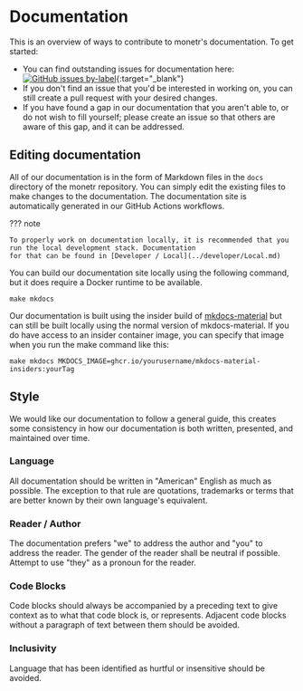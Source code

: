 # Documentation

This is an overview of ways to contribute to monetr's documentation. To get started:

- You can find outstanding issues for documentation
  here: [![GitHub issues by-label](https://img.shields.io/github/issues/monetr/monetr/documentation)](https://github.com/monetr/monetr/issues?q=is%3Aopen+is%3Aissue+label%3Adocumentation){:target="_blank"}
- If you don't find an issue that you'd be interested in working on, you can still create a pull request with your
  desired changes.
- If you have found a gap in our documentation that you aren't able to, or do not wish to fill yourself; please create
  an issue so that others are aware of this gap, and it can be addressed.

## Editing documentation

All of our documentation is in the form of Markdown files in the `docs` directory of the monetr repository. You can
simply edit the existing files to make changes to the documentation. The documentation site is automatically generated
in our GitHub Actions workflows.

??? note

    To properly work on documentation locally, it is recommended that you run the local development stack. Documentation
    for that can be found in [Developer / Local](../developer/Local.md)

You can build our documentation site locally using the following command, but it does require a Docker runtime to be
available.

```shell title="Shell"
make mkdocs
```

Our documentation is built using the insider build of [mkdocs-material](https://github.com/squidfunk/mkdocs-material)
but can still be built locally using the normal version of mkdocs-material. If you do have access to an insider
container image, you can specify that image when you run the make command like this:

```shell title="Shell"
make mkdocs MKDOCS_IMAGE=ghcr.io/yourusername/mkdocs-material-insiders:yourTag
```

## Style

We would like our documentation to follow a general guide, this creates some consistency in how our documentation is
both written, presented, and maintained over time.

### Language

All documentation should be written in "American" English as much as possible. The exception to that rule are
quotations, trademarks or terms that are better known by their own language's equivalent.

### Reader / Author

The documentation prefers "we" to address the author and "you" to address the reader. The gender of the reader shall be
neutral if possible. Attempt to use "they" as a pronoun for the reader.

### Code Blocks

Code blocks should always be accompanied by a preceding text to give context as to what that code block is, or
represents. Adjacent code blocks without a paragraph of text between them should be avoided.

### Inclusivity

Language that has been identified as hurtful or insensitive should be avoided.
